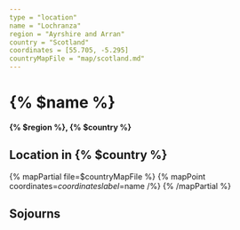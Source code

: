 ```yaml
---
type = "location"
name = "Lochranza"
region = "Ayrshire and Arran"
country = "Scotland"
coordinates = [55.705, -5.295]
countryMapFile = "map/scotland.md"
---
```


# {% $name %}

**{% $region %}, {% $country %}**

## Location in {% $country %}

{% mapPartial file=$countryMapFile %}
  {% mapPoint coordinates=$coordinates label=$name /%}
{% /mapPartial %}

## Sojourns

